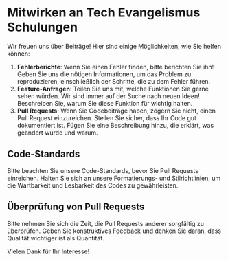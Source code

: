 # Mitwirken an Tech Evangelismus Schulungen

Wir freuen uns über Beiträge! Hier sind einige Möglichkeiten, wie Sie helfen können:

1. **Fehlerberichte**: Wenn Sie einen Fehler finden, bitte berichten Sie ihn! Geben Sie uns die nötigen Informationen, um das Problem zu reproduzieren, einschließlich der Schritte, die zu dem Fehler führen.
2. **Feature-Anfragen**: Teilen Sie uns mit, welche Funktionen Sie gerne sehen würden. Wir sind immer auf der Suche nach neuen Ideen! Beschreiben Sie, warum Sie diese Funktion für wichtig halten.
3. **Pull Requests**: Wenn Sie Codebeiträge haben, zögern Sie nicht, einen Pull Request einzureichen. Stellen Sie sicher, dass Ihr Code gut dokumentiert ist. Fügen Sie eine Beschreibung hinzu, die erklärt, was geändert wurde und warum.

## Code-Standards

Bitte beachten Sie unsere Code-Standards, bevor Sie Pull Requests einreichen. Halten Sie sich an unsere Formatierungs- und Stilrichtlinien, um die Wartbarkeit und Lesbarkeit des Codes zu gewährleisten.

## Überprüfung von Pull Requests

Bitte nehmen Sie sich die Zeit, die Pull Requests anderer sorgfältig zu überprüfen. Geben Sie konstruktives Feedback und denken Sie daran, dass Qualität wichtiger ist als Quantität.

Vielen Dank für Ihr Interesse!